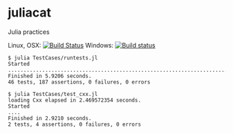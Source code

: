juliacat
========

Julia practices

Linux, OSX: [![Build Status](https://api.travis-ci.org/wookay/juliacat.svg?branch=master)](https://travis-ci.org/wookay/juliacat)
Windows: [![Build status](https://ci.appveyor.com/api/projects/status/lgd95jb11om4u3sq?svg=true)](https://ci.appveyor.com/project/wookay/juliacat)

    $ julia TestCases/runtests.jl
    Started
    ...........................................................................................................................................................................................
    Finished in 5.9206 seconds.
    46 tests, 187 assertions, 0 failures, 0 errors

    $ julia TestCases/test_cxx.jl
    loading Cxx elapsed in 2.469572354 seconds.
    Started
    ....
    Finished in 2.9210 seconds.
    2 tests, 4 assertions, 0 failures, 0 errors
